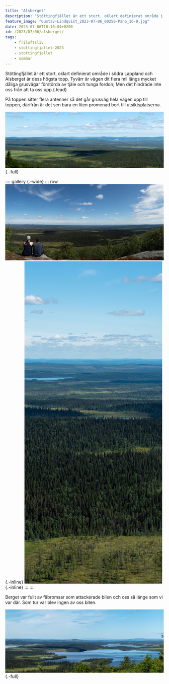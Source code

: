 ```yaml
---
title: "Alsberget"
description: "Stöttingfjället är ett stort, oklart definierat område i södra Lappland och Alsberget är dess högsta topp."
feature_image: "Gustav-Lindqvist_2023-07-06_00256-Pano_16-9.jpg"
date: 2023-07-06T18:16:04+0200
id: /2023/07/06/alsberget/
tags:
    - friluftsliv
    - stottingfjallet-2023
    - stottingfjallet
    - sommar
---
```


Stöttingfjället är ett stort, oklart definierat område i södra Lappland och Alsberget är dess högsta topp. Tyvärr är vägen dit flera mil längs mycket dåliga grusvägar förstörda av tjäle och tunga fordon; Men det hindrade inte oss från att ta oss upp.{.lead}

På toppen sitter flera antenner så det går grusväg hela vägen upp till toppen, därifrån är det sen bara en liten promenad bort till utsiktsplatserna.

![Utsikt norrut från Alsberget över ett landskap bestående av myrar och skogar. Några få moln kastar stora skuggor på marken](Gustav-Lindqvist_2023-07-06_00296-Pano_3000w.jpg "Utsikt norrut från Alsberget"){.-full}

:::: gallery {.-wide}
::: row
![Två personer sitter på en klippa och tittar ut över ett skogs- och myrlandskap](Gustav-Lindqvist_2023-07-06_00273-Pano_3000w.jpg){.-inline}
![En stående bild där olika delar av landskapet på bilden bildar lager. I botten syns en våtmark, ovanför det bildar en skog ett lager och sen är det ett lapptäcke av myrar och skog. Längst upp i bilden syns en blå himmel med några moln](Gustav-Lindqvist_2023-07-06_00317-Pano_3000w.jpg){.-inline}
:::
::::

Berget var fullt av fäbromsar som attackerade bilen och oss så länge som vi var där. Som tur var blev ingen av oss biten.

![Utsikt från Alsberget västerut. Längst bort i bilden går det att se några snätäckta berg som ligger längs Norska gränsen. Lite närmre syns flera skogsklädda bergstoppar och allra närmst syns en stor sjö.](Gustav-Lindqvist_2023-07-06_00256-Pano_3000w.jpg "Utsikt österut från Alsberget.<br>Längst bort syns snäklädda fjäll nära norska gränsen och närmst syns Alsträsket"){.-full}
